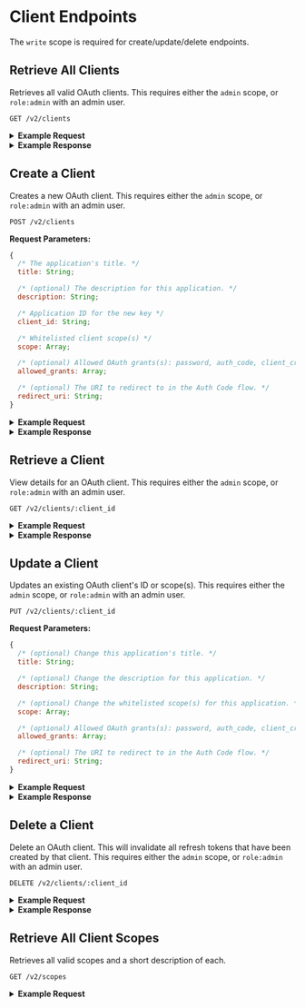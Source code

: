 # Client Endpoints

The `write` scope is required for create/update/delete endpoints.

## Retrieve All Clients

Retrieves all valid OAuth clients. This requires either the `admin` scope, or `role:admin` with an admin user.

```
GET /v2/clients
```

<details>
<summary><strong>Example Request</strong></summary>

**Example Request:**

```sh
curl -X GET \
  -H "Authorization: Bearer ${ACCESS_TOKEN}" \
  https://northstar.dosomething.org/v2/clients
```

</details>

<details>
<summary><strong>Example Response</strong></summary>

```js
// 200 OK

{
  "data": [
    {
      "title": "Trusted Test Client",
      "description": "A trusted example client.",
      "client_id": "trusted-test-client",
      "client_secret": "Mq3kXQZldCXmDKs2XxJvC2qsuzfUusdQ",
      "scope": [
        "admin",
        "user",
        "role:admin"
      ],
      "refresh_tokens": 28,
      "updated_at": "2016-07-07T15:46:21+0000",
      "created_at": "2016-07-06T18:26:04+0000"
    },
    {
      "title": "Untrusted Test Client",
      "description": "A untrusted example client.",
      "client_id": "untrusted-test-client",
      "client_secret": "qZRBJiOXsE657sUuvYcRzHAMNjHUdjkH",
      "scope": [
        "user"
      ],
      "refresh_tokens": 16,
      "updated_at": "2016-07-06T18:26:04+0000",
      "created_at": "2016-07-06T18:26:04+0000"
    }
  ],
  "meta": {
    "pagination": {
      "total": 2,
      "count": 2,
      "per_page": 20,
      "current_page": 1,
      "total_pages": 1,
      "links": []
    }
  }
}
```

</details>

## Create a Client

Creates a new OAuth client. This requires either the `admin` scope, or `role:admin` with an admin user.

```
POST /v2/clients
```

**Request Parameters:**

```js
{
  /* The application's title. */
  title: String;

  /* (optional) The description for this application. */
  description: String;

  /* Application ID for the new key */
  client_id: String;

  /* Whitelisted client scope(s) */
  scope: Array;

  /* (optional) Allowed OAuth grants(s): password, auth_code, client_credentials */
  allowed_grants: Array;

  /* (optional) The URI to redirect to in the Auth Code flow. */
  redirect_uri: String;
}
```

<details>
<summary><strong>Example Request</strong></summary>

```sh
curl -X POST \
  -H "Authorization: Bearer ${ACCESS_TOKEN}" \
  -H "Content-Type: application/json" \
  -H "Accept: application/json" \
  -d '{"title": "Test Application", "description: "An example app.", "client_id": "test-application", "scope": ["user"]}' \
  https://northstar.dosomething.org/v2/clients
```

</details>

<details>
<summary><strong>Example Response</strong></summary>

```js
// 200 OK

{
  "data": {
    "title": "Test Application",
    "description": "An example app.",
    "client_id": "test-application",
    "client_secret": "1laEQhhKtQEaPK0qpESdXHm2EbdLu5sRIRLcRtF8",
    "scope": [
      "user"
    ],
    "refresh_tokens": 0,
    "updated_at": "2015-05-19 17:10:37",
    "created_at": "2015-05-19 17:10:37",
  }
}
```

</details>

## Retrieve a Client

View details for an OAuth client. This requires either the `admin` scope, or `role:admin` with an admin user.

```
GET /v2/clients/:client_id
```

<details>
<summary><strong>Example Request</strong></summary>

```sh
curl -X GET\
  -H "Authorization: Bearer ${ACCESS_TOKEN}" \
  -H "Content-Type: application/json" \
  -H "Accept: application/json" \
  https://northstar.dosomething.org/v2/clients/test-application
```

</details>

<details>
<summary><strong>Example Response</strong></summary>

```js
// 200 OK

{
  "data": {
    "title": "Test Application",
    "description": "An example app.",
    "client_id": "testapplication",
    "client_secret": "1laEQhhKtQEaPK0qpESdXHm2EbdLu5sRIRLcRtF8",
    "scope": [
      "admin",
      "user"
    ],
    "refresh_tokens": 32,
    "updated_at": "2015-05-19 17:10:37",
    "created_at": "2015-05-19 17:10:37",
  }
}
```

</details>

## Update a Client

Updates an existing OAuth client's ID or scope(s). This requires either the `admin` scope, or `role:admin` with an admin user.

```
PUT /v2/clients/:client_id
```

**Request Parameters:**

```js
{
  /* (optional) Change this application's title. */
  title: String;

  /* (optional) Change the description for this application. */
  description: String;

  /* (optional) Change the whitelisted scope(s) for this application. */
  scope: Array;

  /* (optional) Allowed OAuth grants(s): password, auth_code, client_credentials */
  allowed_grants: Array;

  /* (optional) The URI to redirect to in the Auth Code flow. */
  redirect_uri: String;
}
```

<details>
<summary><strong>Example Request</strong></summary>

```sh
curl -X PUT \
  -H "Authorization: Bearer ${ACCESS_TOKEN}" \
  -H "Content-Type: application/json" \
  -H "Accept: application/json" \
  -d '{"scope": ["admin", "user"]}' \
  https://northstar.dosomething.org/v2/clients/test-application
```

</details>

<details>
<summary><strong>Example Response</strong></summary>

```js
// 200 OK

{
  "data": {
    "title": "Test Application",
    "description": "An example app.",
    "client_id": "testapplication",
    "client_secret": "1laEQhhKtQEaPK0qpESdXHm2EbdLu5sRIRLcRtF8",
    "scope": [
      "admin",
      "user"
    ],
    "refresh_tokens": 32,
    "updated_at": "2015-05-19 17:10:37",
    "created_at": "2015-05-19 17:10:37",
  }
}
```

</details>

## Delete a Client

Delete an OAuth client. This will invalidate all refresh tokens that have been created by that client. This requires
either the `admin` scope, or `role:admin` with an admin user.

```
DELETE /v2/clients/:client_id
```

<details>
<summary><strong>Example Request</strong></summary>

```sh
curl -X DELETE \
  -H "Authorization: Bearer ${ACCESS_TOKEN}" \
  -H "Content-Type: application/json" \
  -H "Accept: application/json" \
  https://northstar.dosomething.org/v2/clients/test-application
```

</details>

<details>
<summary><strong>Example Response</strong></summary>

```js
// 200 OK

{
  "success": {
    "code": 200,
    "message": "Deleted client."
  }
}
```

</details>

## Retrieve All Client Scopes

Retrieves all valid scopes and a short description of each.

```
GET /v2/scopes
```

<details>
<summary><strong>Example Request</strong></summary>

```sh
curl -X GET https://northstar.dosomething.org/v2/scopes
```

<details>
<summary><strong>Example Response</strong></summary>

```js
// 200 OK

{
  "role:admin": {
    "description": "Allows this client to act as an administrator if the user has that role."
  },
  "role:staff": {
    "description": "Allows this client to act as a staff member if the user has that role."
  },
  "admin": {
    "description": "Grant administrative privileges to this token, whether or not the user has the admin role.",
    "warning": true
  },
  "user": {
    "description": "Allows actions to be made on a user's behalf."
  }
}
```

</details>
